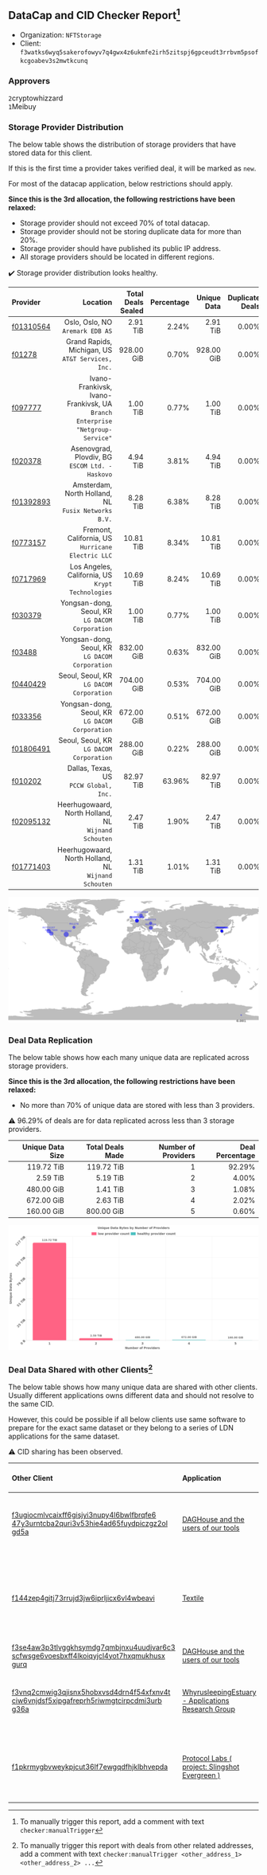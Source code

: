 ## DataCap and CID Checker Report[^1]
 - Organization: `NFTStorage`
 - Client: `f3watks6wyq5sakerofowyv7q4gwx4z6ukmfe2irh5zitspj6gpceudt3rrbvm5psofkcgoabev3s2mwtkcunq`
### Approvers
`2`cryptowhizzard<br/>`1`Meibuy

### Storage Provider Distribution
The below table shows the distribution of storage providers that have stored data for this client.

If this is the first time a provider takes verified deal, it will be marked as `new`.

For most of the datacap application, below restrictions should apply.

**Since this is the 3rd allocation, the following restrictions have been relaxed:**
 - Storage provider should not exceed 70% of total datacap.
 - Storage provider should not be storing duplicate data for more than 20%.
 - Storage provider should have published its public IP address.
 - All storage providers should be located in different regions.

✔️ Storage provider distribution looks healthy.

| Provider                                              |                                                                        Location | Total Deals Sealed | Percentage | Unique Data | Duplicate Deals |
| :---------------------------------------------------- | ------------------------------------------------------------------------------: | -----------------: | ---------: | ----------: | --------------: |
| [f01310564](https://filfox.info/en/address/f01310564) |                                             Oslo, Oslo, NO<br/>`Aremark EDB AS` |           2.91 TiB |      2.24% |    2.91 TiB |           0.00% |
| [f01278](https://filfox.info/en/address/f01278)       |                            Grand Rapids, Michigan, US<br/>`AT&T Services, Inc.` |         928.00 GiB |      0.70% |  928.00 GiB |           0.00% |
| [f097777](https://filfox.info/en/address/f097777)     | Ivano-Frankivsk, Ivano-Frankivsk, UA<br/>`Branch Enterprise "Netgroup-Service"` |           1.00 TiB |      0.77% |    1.00 TiB |           0.00% |
| [f020378](https://filfox.info/en/address/f020378)     |                              Asenovgrad, Plovdiv, BG<br/>`ESCOM Ltd. - Haskovo` |           4.94 TiB |      3.81% |    4.94 TiB |           0.00% |
| [f01392893](https://filfox.info/en/address/f01392893) |                          Amsterdam, North Holland, NL<br/>`Fusix Networks B.V.` |           8.28 TiB |      6.38% |    8.28 TiB |           0.00% |
| [f0773157](https://filfox.info/en/address/f0773157)   |                            Fremont, California, US<br/>`Hurricane Electric LLC` |          10.81 TiB |      8.34% |   10.81 TiB |           0.00% |
| [f0717969](https://filfox.info/en/address/f0717969)   |                            Los Angeles, California, US<br/>`Krypt Technologies` |          10.69 TiB |      8.24% |   10.69 TiB |           0.00% |
| [f030379](https://filfox.info/en/address/f030379)     |                              Yongsan-dong, Seoul, KR<br/>`LG DACOM Corporation` |           1.00 TiB |      0.77% |    1.00 TiB |           0.00% |
| [f03488](https://filfox.info/en/address/f03488)       |                              Yongsan-dong, Seoul, KR<br/>`LG DACOM Corporation` |         832.00 GiB |      0.63% |  832.00 GiB |           0.00% |
| [f0440429](https://filfox.info/en/address/f0440429)   |                                     Seoul, Seoul, KR<br/>`LG DACOM Corporation` |         704.00 GiB |      0.53% |  704.00 GiB |           0.00% |
| [f033356](https://filfox.info/en/address/f033356)     |                              Yongsan-dong, Seoul, KR<br/>`LG DACOM Corporation` |         672.00 GiB |      0.51% |  672.00 GiB |           0.00% |
| [f01806491](https://filfox.info/en/address/f01806491) |                                     Seoul, Seoul, KR<br/>`LG DACOM Corporation` |         288.00 GiB |      0.22% |  288.00 GiB |           0.00% |
| [f010202](https://filfox.info/en/address/f010202)     |                                       Dallas, Texas, US<br/>`PCCW Global, Inc.` |          82.97 TiB |     63.96% |   82.97 TiB |           0.00% |
| [f02095132](https://filfox.info/en/address/f02095132) |                         Heerhugowaard, North Holland, NL<br/>`Wijnand Schouten` |           2.47 TiB |      1.90% |    2.47 TiB |           0.00% |
| [f01771403](https://filfox.info/en/address/f01771403) |                         Heerhugowaard, North Holland, NL<br/>`Wijnand Schouten` |           1.31 TiB |      1.01% |    1.31 TiB |           0.00% |

<img src="https://raw.githubusercontent.com/data-preservation-programs/filplus-checker-assets/main/filecoin-project/filecoin-plus-large-datasets/issues/2110/1694153676134.png"/>

### Deal Data Replication
The below table shows how each many unique data are replicated across storage providers.


**Since this is the 3rd allocation, the following restrictions have been relaxed:**
- No more than 70% of unique data are stored with less than 3 providers.

⚠️ 96.29% of deals are for data replicated across less than 3 storage providers.

| Unique Data Size | Total Deals Made | Number of Providers | Deal Percentage |
| ---------------: | ---------------: | ------------------: | --------------: |
|       119.72 TiB |       119.72 TiB |                   1 |          92.29% |
|         2.59 TiB |         5.19 TiB |                   2 |           4.00% |
|       480.00 GiB |         1.41 TiB |                   3 |           1.08% |
|       672.00 GiB |         2.63 TiB |                   4 |           2.02% |
|       160.00 GiB |       800.00 GiB |                   5 |           0.60% |

<img src="https://raw.githubusercontent.com/data-preservation-programs/filplus-checker-assets/main/filecoin-project/filecoin-plus-large-datasets/issues/2110/1694153677408.png"/>

### Deal Data Shared with other Clients[^3]
The below table shows how many unique data are shared with other clients.
Usually different applications owns different data and should not resolve to the same CID.

However, this could be possible if all below clients use same software to prepare for the exact same dataset or they belong to a series of LDN applications for the same dataset.

⚠️ CID sharing has been observed.

| Other Client                                                                                                                                                                                                              | Application                                                                                                                       | Total Deals Affected | Unique CIDs | Approvers                                                                                                                                                             |
| :------------------------------------------------------------------------------------------------------------------------------------------------------------------------------------------------------------------------ | :-------------------------------------------------------------------------------------------------------------------------------- | -------------------: | ----------: | :-------------------------------------------------------------------------------------------------------------------------------------------------------------------- |
| [f3ugiocmlvcaixff6gisjyi3nupy4l6bwlfbrqfe6<br/>47y3urntcba2quri3v53hie4ad65fuydpiczgz2ol<br/>gd5a](https://filfox.info/en/address/f3ugiocmlvcaixff6gisjyi3nupy4l6bwlfbrqfe647y3urntcba2quri3v53hie4ad65fuydpiczgz2olgd5a) | [DAGHouse and the users of our tools](https://github.com/filecoin-project/filecoin-plus-large-datasets/issues/1838)               |           669.28 TiB |       3,997 | `2`cryptowhizzard<br/>`4`jamerduhgamer<br/>`3`kernelogic<br/>`2`liyunzhi-666<br/>`2`Patapon0702<br/>`1`s0nik42<br/>`2`xinaxu                                          |
| [f144zep4gitj73rrujd3jw6iprljicx6vl4wbeavi](https://filfox.info/en/address/f144zep4gitj73rrujd3jw6iprljicx6vl4wbeavi)                                                                                                     | [Textile](https://github.com/filecoin-project/filecoin-plus-large-datasets/issues/61)                                             |           247.91 TiB |       3,266 | `1`Alex11801<br/>`5`cryptowhizzard<br/>`1`dannyob<br/>`2`flyworker<br/>`1`IreneYoung<br/>`1`liyunzhi-666<br/>`1`MegTei<br/>`4`Reiers<br/>`2`s0nik42<br/>`1`XnMatrixSV |
| [f3se4aw3p3tlvggkhsymdg7qmbjnxu4uudjvar6c3<br/>scfwsge6voesbxff4lkoiqyjcl4yot7hxqmukhusx<br/>gurq](https://filfox.info/en/address/f3se4aw3p3tlvggkhsymdg7qmbjnxu4uudjvar6c3scfwsge6voesbxff4lkoiqyjcl4yot7hxqmukhusxgurq) | [DAGHouse and the users of our tools](https://github.com/filecoin-project/filecoin-plus-large-datasets/issues/2192)               |             2.09 TiB |          62 | `1`cryptowhizzard<br/>`1`liyunzhi-666                                                                                                                                 |
| [f3vnq2cmwig3qjisnx5hobxvsd4drn4f54xfxnv4t<br/>ciw6vnjdsf5xipgafreprh5riwmgtcirpcdmi3urb<br/>g36a](https://filfox.info/en/address/f3vnq2cmwig3qjisnx5hobxvsd4drn4f54xfxnv4tciw6vnjdsf5xipgafreprh5riwmgtcirpcdmi3urbg36a) | [WhyrusleepingEstuary \- Applications Research Group](https://github.com/filecoin-project/filecoin-plus-large-datasets/issues/44) |           960.00 GiB |           4 | `3`cryptowhizzard<br/>`2`dannyob<br/>`2`flyworker<br/>`2`MegTei<br/>`1`neogeweb3<br/>`3`Reiers<br/>`1`s0nik42                                                         |
| [f1pkrmygbvweykpjcut36lf7ewgqdfhjklbhvepda](https://filfox.info/en/address/f1pkrmygbvweykpjcut36lf7ewgqdfhjklbhvepda)                                                                                                     | [Protocol Labs \( project: Slingshot Evergreen \)](https://github.com/filecoin-project/filecoin-plus-large-datasets/issues/293)   |           192.00 GiB |           2 | `5`cryptowhizzard<br/>`1`Destore2023<br/>`3`fabriziogianni7<br/>`3`flyworker<br/>`1`jimcray<br/>`3`MegTei<br/>`3`s0nik42<br/>`1`TimWilliams00                         |

[^1]: To manually trigger this report, add a comment with text `checker:manualTrigger`

[^2]: Deals from those addresses are combined into this report as they are specified with `checker:manualTrigger`

[^3]: To manually trigger this report with deals from other related addresses, add a comment with text `checker:manualTrigger <other_address_1> <other_address_2> ...`
